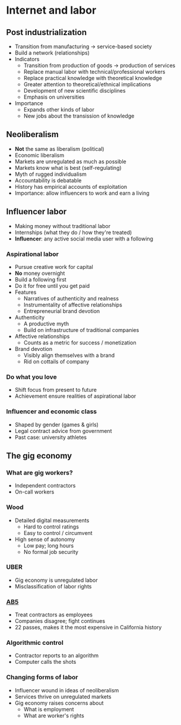 # Internet and labor

## Post industrialization

- Transition from manufacturing -> service-based society
- Build a network (relationships)
- Indicators
    - Transition from production of goods -> production of services
    - Replace manual labor with technical/professional workers
    - Replace practical knowledge with theoretical knowledge
    - Greater attention to theoretical/ethnical implications
    - Development of new scientific disciplines
    - Emphasis on universities
- Importance
    - Expands other kinds of labor
    - New jobs about the transission of knowledge

## Neoliberalism

- **Not** the same as liberalism (political)
- Economic liberalism
- Markets are unregulated as much as possible
- Markets know what is best (self-regulating)
- Myth of rugged individualism
- Accountability is debatable
- History has empirical accounts of exploitation
- Importance: allow influencers to work and earn a living

## Influencer labor

- Making money without traditional labor
- Internships (what they do /  how they're treated)
- **Influencer**: any active social media user with a following

### Aspirational labor

- Pursue creative work for capital
- **No** money overnight
- Build a following first
- Do it for free until you get paid
- Features
    - Narratives of authenticity and realness
    - Instrumentality of affective relationships
    - Entrepreneurial brand devotion
- Authenticity
    - A productive myth
    - Build on infrastructure of traditional companies
- Affective relationships
    - Counts as a metric for success / monetization
- Brand devotion
    - Visibly align themselves with a brand
    - Rid on cottails of company

### Do what you love

- Shift focus from present to future
- Achievement ensure realities of aspirational labor

### Influencer and economic class

- Shaped by gender (games & girls)
- Legal contract advice from government
- Past case: university athletes

## The gig economy

### What are gig workers?

- Independent contractors
- On-call workers

### Wood

- Detailed digital measurements
    - Hard to control ratings
    - Easy to control / circumvent
- High sense of autonomy
    - Low pay; long hours
    - No formal job security

### UBER

- Gig economy is unregulated labor
- Misclassification of labor rights

### [AB5](https://leginfo.legislature.ca.gov/faces/billTextClient.xhtml?bill_id=201920200AB5)

- Treat contractors as employees
- Companies disagree; fight continues
- 22 passes, makes it the most expensive in California history

### Algorithmic control

- Contractor reports to an algorithm
- Computer calls the shots

### Changing forms of labor

- Influencer wound  in ideas of neoliberalism
- Services thrive on unregulated markets
- Gig economy raises concerns about
    - What is employment
    - What are worker's rights